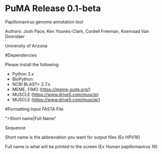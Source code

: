 # PuMA Release 0.1-beta 

Papillomavirus genome annotation tool

Authors: Josh Pace, Ken Younes-Clark, Cordell Freeman, Koenraad Van Doorslaer 

University of Arizona

#Dependencies 

Please install the following:

* Python 3.x
* BioPython
* NCBI BLAST+ 2.7.x
* MEME, FIMO (https://meme-suite.org/)
* MUSCLE (https://www.drive5.com/muscle)
* MUSCLE (https://www.drive5.com/muscle/)

#Formatting Input FASTA File

">Short name|Full Name"

Sequence

Short name is the abbreviation you want for output files (Ex HPV16)

Full name is what will be printed to the screen (Ex Human papillomavirus 16)
